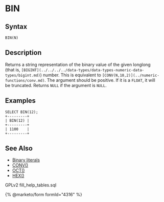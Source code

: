 # BIN

## Syntax

```
BIN(N)
```

## Description

Returns a string representation of the binary value of the given longlong (that is, `[BIGINT](../../../../data-types/data-types-numeric-data-types/bigint.md)`) number. This is equivalent to `[CONV(N,10,2)](../numeric-functions/conv.md)`. The argument should be positive. If it is a `FLOAT`, it will be truncated. Returns `NULL` if the argument is `NULL`.

## Examples

```
SELECT BIN(12);
+---------+
| BIN(12) |
+---------+
| 1100    |
+---------+
```

## See Also

* [Binary literals](../../sql-structure/sql-language-structure/binary-literals.md)
* [CONV()](../numeric-functions/conv.md)
* [OCT()](../numeric-functions/oct.md)
* [HEX()](hex.md)

GPLv2 fill\_help\_tables.sql

{% @marketo/form formId="4316" %}
